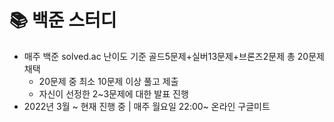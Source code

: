 # 📚 백준 스터디
- 매주 백준 solved.ac 난이도 기준 골드5문제+실버13문제+브론즈2문제 총 20문제 채택
  - 20문제 중 최소 10문제 이상 풀고 제출
  - 자신이 선정한 2~3문제에 대한 발표 진행
- 2022년 3월 ~ 현재 진행 중 | 매주 월요일 22:00~ 온라인 구글미트
